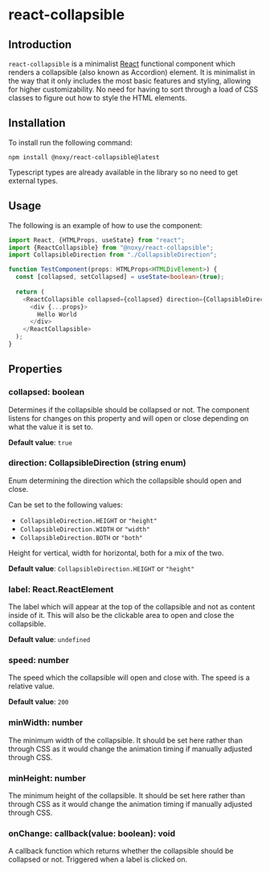 # react-collapsible

## Introduction

`react-collapsible` is a minimalist [React](https://reactjs.org/) functional component which renders a collapsible (also known as Accordion) element.
It is minimalist in the way that it only includes the most basic features and styling, allowing for higher customizability.
No need for having to sort through a load of CSS classes to figure out how to style the HTML elements.

## Installation

To install run the following command:

```shell
npm install @noxy/react-collapsible@latest
```

Typescript types are already available in the library so no need to get external types.

## Usage

The following is an example of how to use the component:

```typescript jsx
import React, {HTMLProps, useState} from "react";
import {ReactCollapsible} from "@noxy/react-collapsible";
import CollapsibleDirection from "./CollapsibleDirection";

function TestComponent(props: HTMLProps<HTMLDivElement>) {
  const [collapsed, setCollapsed] = useState<boolean>(true);
  
  return (
    <ReactCollapsible collapsed={collapsed} direction={CollapsibleDirection.BOTH} label={"Hello World"} speed={300} minWidth={100} minHeight={100} onChange={setCollapsed}>
      <div {...props}>
        Hello World
      </div>
    </ReactCollapsible>
  );
}
```

## Properties

### collapsed: boolean

Determines if the collapsible should be collapsed or not. The component listens for changes on this property and will open or close depending on what the value it is set to.

**Default value**: `true`

### direction: CollapsibleDirection (string enum)

Enum determining the direction which the collapsible should open and close.

Can be set to the following values:

- `CollapsibleDirection.HEIGHT` or `"height"`
- `CollapsibleDirection.WIDTH` or `"width"`
- `CollapsibleDirection.BOTH` or `"both"`

Height for vertical, width for horizontal, both for a mix of the two.

**Default value**: `CollapsibleDirection.HEIGHT` or `"height"`

### label: React.ReactElement

The label which will appear at the top of the collapsible and not as content inside of it. This will also be the clickable area to open and close the collapsible.

**Default value**: `undefined`

### speed: number

The speed which the collapsible will open and close with. The speed is a relative value.

**Default value**: `200`

### minWidth: number

The minimum width of the collapsible. It should be set here rather than through CSS as it would change the animation timing if manually adjusted through CSS.

### minHeight: number

The minimum height of the collapsible. It should be set here rather than through CSS as it would change the animation timing if manually adjusted through CSS.

### onChange: callback(value: boolean): void

A callback function which returns whether the collapsible should be collapsed or not. Triggered when a label is clicked on.







